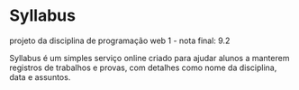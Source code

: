 # Syllabus
projeto da disciplina de programação web 1 - nota final: 9.2


Syllabus é um simples serviço online criado para ajudar alunos a manterem registros de trabalhos e provas,
com detalhes como nome da disciplina, data e assuntos.
